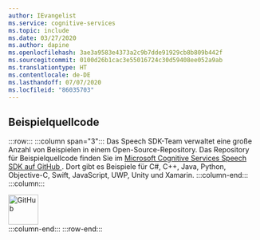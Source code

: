 ```yaml
---
author: IEvangelist
ms.service: cognitive-services
ms.topic: include
ms.date: 03/27/2020
ms.author: dapine
ms.openlocfilehash: 3ae3a9583e4373a2c9b7dde91929cb8b809b442f
ms.sourcegitcommit: 0100d26b1cac3e55016724c30d59408ee052a9ab
ms.translationtype: HT
ms.contentlocale: de-DE
ms.lasthandoff: 07/07/2020
ms.locfileid: "86035703"
---
```

## <a name="sample-source-code"></a>Beispielquellcode

:::row:::
    :::column span="3":::
        Das Speech SDK-Team verwaltet eine große Anzahl von Beispielen in einem Open-Source-Repository. Das Repository für Beispielquellcode finden Sie im <a href="https://aka.ms/csspeech/samples" target="_blank">Microsoft Cognitive Services Speech SDK auf GitHub <span class="docon docon-navigate-external x-hidden-focus"></span></a>. Dort gibt es Beispiele für C#, C++, Java, Python, Objective-C, Swift, JavaScript, UWP, Unity und Xamarin.
    :::column-end:::
    :::column:::
        <br>
        <div class="icon is-large">
            <img alt="GitHub" src="https://docs.microsoft.com/media/logos/logo_octokitty.svg" width="60px">
        </div>
    :::column-end:::
:::row-end:::
